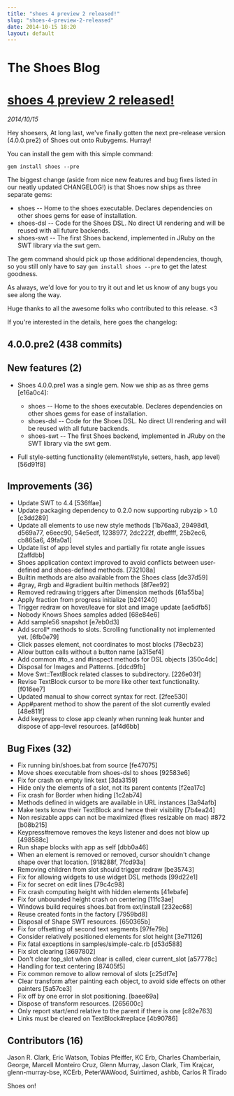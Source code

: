 ```yaml
---
title: "shoes 4 preview 2 released!"
slug: "shoes-4-preview-2-released"
date: 2014-10-15 18:20
layout: default
---
```


<div class='jumbotron'>
  <h1>The Shoes Blog</h1>
</div>
<h1><a href="{{ post.url }}">shoes 4 preview 2 released!</a></h1>
<em>2014/10/15</em>

Hey shoesers,
At long last, we've finally gotten the next pre-release version (4.0.0.pre2) of Shoes out onto Rubygems. Hurray!

You can install the gem with this simple command:

    gem install shoes --pre

The biggest change (aside from nice new features and bug fixes listed in our neatly updated CHANGELOG!) is that Shoes now ships as three separate gems:

* shoes -- Home to the shoes executable. Declares dependencies on other shoes gems for ease of installation.
* shoes-dsl -- Code for the Shoes DSL. No direct UI rendering and will be reused with all future backends.
* shoes-swt -- The first Shoes backend, implemented in JRuby on the SWT library via the swt gem.

The gem command should pick up those additional dependencies, though, so you still only have to say `gem install shoes --pre` to get the latest goodness.

As always, we'd love for you to try it out and let us know of any bugs you see along the way.

Huge thanks to all the awesome folks who contributed to this release. <3

If you're interested in the details, here goes the changelog:

4.0.0.pre2 (438 commits)
----------------

New features (2)
----------------

* Shoes 4.0.0.pre1 was a single gem. Now we ship as as three gems [e16a0c4]:

  * shoes -- Home to the shoes executable. Declares dependencies on other
    shoes gems for ease of installation.
  * shoes-dsl -- Code for the Shoes DSL. No direct UI rendering and will be
    reused with all future backends.
  * shoes-swt -- The first Shoes backend, implemented in JRuby on the SWT
    library via the swt gem.

* Full style-setting functionality (element#style, setters, hash, app level) [56d91f8]

Improvements (36)
-----------------

* Update SWT to 4.4 [536ffae]
* Update packaging dependency to 0.2.0 now supporting rubyzip > 1.0 [c3dd289]
* Update all elements to use new style methods [1b76aa3, 29498d1, d569a77, e6eec90, 54e5edf, 1238977, 2dc222f, dbeffff, 25b2ec6, cb865a6, 49fa0a1]
* Update list of app level styles and partially fix rotate angle issues [2affdbb]
* Shoes application context improved to avoid conflicts between user-defined and shoes-defined methods. [732108a]
* Builtin methods are also available from the Shoes class [de37d59]
* #gray, #rgb and #gradient builtin methods [8f7ee92]
* Removed redrawing triggers after Dimension methods  [61a55ba]
* Apply fraction from progress initialize [b241240]
* Trigger redraw on hover/leave for slot and image update [ae5dfb5]
* Nobody Knows Shoes samples added [68e84e6]
* Add sample56 snapshot [e7eb0d3]
* Add scroll* methods to slots. Scrolling functionality not implemented yet. [6fb0e79]
* Click passes element, not coordinates to most blocks [78ecb23]
* Allow button calls without a button name [a315ef4]
* Add common #to_s and #inspect methods for DSL objects [350c4dc]
* Disposal for Images and Patterns. [ddcd9fb]
* Move Swt::TextBlock related classes to subdirectory. [226e03f]
* Revise TextBlock cursor to be more like other text functionality. [f016ee7]
* Updated manual to show correct syntax for rect. [2fee530]
* App#parent method to show the parent of the slot currently evaled [48e811f]
* Add keypress to close app cleanly when running leak hunter and dispose of app-level resources. [af4d6bb]

Bug Fixes (32)
--------------

* Fix running bin/shoes.bat from source [fe47075]
* Move shoes executable from shoes-dsl to shoes [92583e6]
* Fix for crash on empty link text [3da3159]
* Hide only the elements of a slot, not its parent contents  [f2ea17c]
* Fix crash for Border when hiding [1c2ab74]
* Methods defined in widgets are available in URL instances [3a94afb]
* Make texts know their TextBlock and hence their visibility [7b4ea24]
* Non resizable apps can not be maximized (fixes resizable on mac) #872 [b08b215]
* Keypress#remove removes the keys listener and does not blow up [498588c]
* Run shape blocks with app as self [dbb0a46]
* When an element is removed or removed, cursor shouldn't change shape over that location. [918288f, 7fcd93a]
* Removing children from slot should trigger redraw [be35743]
* Fix for allowing widgets to use widget DSL methods [99d22e1]
* Fix for secret on edit lines [79c4c98]
* Fix crash computing height with hidden elements [41ebafe]
* Fix for unbounded height crash on centering [11fc3ae]
* Windows build requires shoes.bat from ext/install [232ec68]
* Reuse created fonts in the factory [7959bd8]
* Disposal of Shape SWT resources. [650365b]
* Fix for offsetting of second text segments [97fe79b]
* Consider relatively positioned elements for slot height [3e71126]
* Fix fatal exceptions in samples/simple-calc.rb [d53d588]
* Fix slot clearing [3697802]
* Don't clear top_slot when clear is called, clear current_slot [a57778c]
* Handling for text centering [87405f5]
* Fix common remove to allow removal of slots [c25df7e]
* Clear transform after painting each object, to avoid side effects on other painters [5a57ce3]
* Fix off by one error in slot positioning. [baee69a]
* Dispose of transform resources. [265600c]
* Only report start/end relative to the parent if there is one [c82e763]
* Links must be cleared on TextBlock#replace [4b90786]

Contributors (16)
-----------------

Jason R. Clark, Eric Watson, Tobias Pfeiffer, KC Erb, Charles Chamberlain,
George, Marcell Monteiro Cruz, Glenn Murray, Jason Clark, Tim Krajcar,
glenn-murray-bse, KCErb, PeterWAWood, Suirtimed, ashbb, Carlos R Tirado


Shoes on!